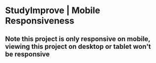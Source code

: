 # StudyImprove | Mobile Responsiveness
## Note this project is only responsive on mobile, viewing this project on desktop or tablet won't be responsive 
